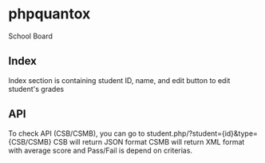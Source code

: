 # phpquantox
School Board

## Index
Index section is containing student ID, name, and edit button to edit student's grades

## API
To check API (CSB/CSMB), you can go to student.php/?student={id}&type={CSB/CSMB}
CSB will return JSON format 
CSMB will return XML format
with average score and Pass/Fail is depend on criterias.
